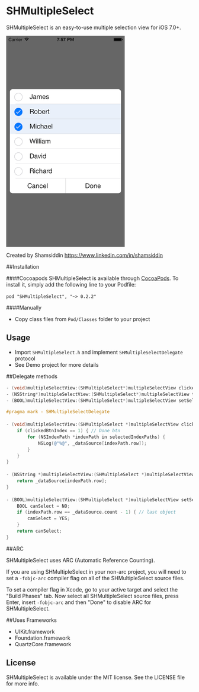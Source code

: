 # SHMultipleSelect

SHMultipleSelect is an easy-to-use multiple selection view for iOS 7.0+.

<a href="url"><img src="ScreenShots/shmultipleselect.png" align="center" width="320" height="568" ></a>

Created by Shamsiddin
https://www.linkedin.com/in/shamsiddin

##Installation

####Cocoapods
SHMultipleSelect is available through [CocoaPods](http://cocoapods.org). To install it, simply add the following line to your Podfile:

`pod "SHMultipleSelect", "~> 0.2.2"`

####Manually

* Copy class files from `Pod/Classes` folder to your project

## Usage

* Import `SHMultipleSelect.h` and implement `SHMultipleSelectDelegate` protocol
* See Demo project for more details

##Delegate methods

```objective-c
- (void)multipleSelectView:(SHMultipleSelect*)multipleSelectView clickedBtnAtIndex:(NSInteger)clickedBtnIndex withSelectedIndexPaths:(NSArray*)selectedIndexPaths;
- (NSString*)multipleSelectView:(SHMultipleSelect*)multipleSelectView titleForRowAtIndexPath:(NSIndexPath*)indexPath;
- (BOOL)multipleSelectView:(SHMultipleSelect*)multipleSelectView setSelectedForRowAtIndexPath:(NSIndexPath*)indexPath;
```

```objective-c
#pragma mark - SHMultipleSelectDelegate

- (void)multipleSelectView:(SHMultipleSelect *)multipleSelectView clickedBtnAtIndex:(NSInteger)clickedBtnIndex withSelectedIndexPaths:(NSArray *)selectedIndexPaths {
    if (clickedBtnIndex == 1) { // Done btn
        for (NSIndexPath *indexPath in selectedIndexPaths) {
            NSLog(@"%@", _dataSource[indexPath.row]);
        }
    }
}

- (NSString *)multipleSelectView:(SHMultipleSelect *)multipleSelectView titleForRowAtIndexPath:(NSIndexPath *)indexPath {
    return _dataSource[indexPath.row];
}

- (BOOL)multipleSelectView:(SHMultipleSelect *)multipleSelectView setSelectedForRowAtIndexPath:(NSIndexPath *)indexPath {
    BOOL canSelect = NO;
    if (indexPath.row == _dataSource.count - 1) { // last object
        canSelect = YES;
    }
    return canSelect;
}
```

##ARC

SHMultipleSelect uses ARC (Automatic Reference Counting).

If you are using SHMultipleSelect in your non-arc project, you will need to set a `-fobjc-arc` compiler flag on all of the SHMultipleSelect source files.

To set a compiler flag in Xcode, go to your active target and select the "Build Phases" tab. Now select all SHMultipleSelect source files, press Enter, insert `-fobjc-arc` and then "Done" to disable ARC for SHMultipleSelect.

##Uses Frameworks

* UIKit.framework
* Foundation.framework
* QuartzCore.framework

## License

SHMultipleSelect is available under the MIT license. See the LICENSE file for more info.
